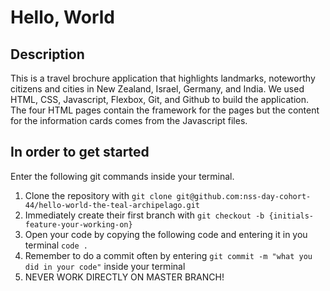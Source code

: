 # Hello, World

## Description

This is a travel brochure application that highlights landmarks, noteworthy citizens and cities in New Zealand, Israel, Germany, and India. We used HTML, CSS, Javascript, Flexbox, Git, and Github to build the application. The four HTML pages contain the framework for the pages but the content for the information cards comes from the Javascript files.

## In order to get started
Enter the following git commands inside your terminal.
1. Clone the repository with `git clone git@github.com:nss-day-cohort-44/hello-world-the-teal-archipelago.git`
2. Immediately create their first branch with `git checkout -b {initials-feature-your-working-on}`
3. Open your code by copying the following code and entering it in you terminal `code .`
4. Remember to do a commit often by entering `git commit -m "what you did in your code"` inside your terminal 
5. NEVER WORK DIRECTLY ON MASTER BRANCH!


